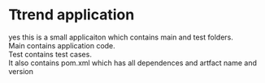 # Ttrend application

 yes this is a small applicaiton which contains main and test folders.  
Main contains application code.  
Test contains test cases.  
It also contains pom.xml which has all dependences and artfact name and version

